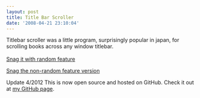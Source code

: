 ```yaml
---
layout: post
title: Title Bar Scroller
date: '2008-04-21 23:10:04'
---
```



Titlebar scroller was a little program, surprisingly popular in japan, for scrolling books across any window titlebar.  
[  
 Snag it with random feature](http://www.hunterdavis.com/titlescrollwithrandom.zip)

[Snag the non-random feature version](http://www.hunterdavis.com/titlescroll.zip)

Update 4/2012 This is now open source and hosted on GitHub. Check it out at [my GitHub page](https://github.com/huntergdavis).


